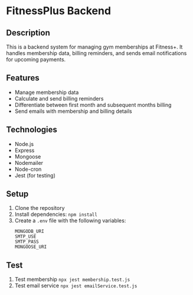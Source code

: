 # FitnessPlus Backend

## Description
This is a backend system for managing gym memberships at Fitness+. It handles membership data, billing reminders, and sends email notifications for upcoming payments.

## Features
- Manage membership data
- Calculate and send billing reminders
- Differentiate between first month and subsequent months billing
- Send emails with membership and billing details

## Technologies
- Node.js
- Express
- Mongoose
- Nodemailer
- Node-cron
- Jest (for testing)

## Setup
1. Clone the repository
2. Install dependencies: `npm install`
3. Create a `.env` file with the following variables:
    ```env
    MONGODB_URI
    SMTP_USE
    SMTP_PASS
    MONGOOSE_URI
    
## Test
1. Test membership `npx jest membership.test.js`
2. Test email service `npx jest emailService.test.js`